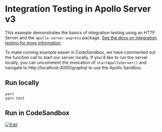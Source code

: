 # Integration Testing in Apollo Server v3

This example demonstrates the basics of integration testing using an HTTP Server
and the `apollo-server-express` package.
[See the docs on integration testing for more information](https://www.apollographql.com/docs/apollo-server/testing/testing/)

To make running example easier in CodeSandbox, we have commented out the
function call to start our server locally. If you'd like to run the server
locally, you can uncomment the invocation of `startApolloServer()` and navigate
to http://localhost:4000/graphql to use the Apollo Sandbox.

## Run locally

```shell
yarn
yarn test
```

## Run in CodeSandbox

<a href="https://codesandbox.io/s/github/apollographql/docs-examples/tree/main/apollo-server/v3/integration-testing?fontsize=14&hidenavigation=1&initialpath=%2Fgraphql&theme=dark">
  <img alt="Edit" src="https://codesandbox.io/static/img/play-codesandbox.svg">
</a>
